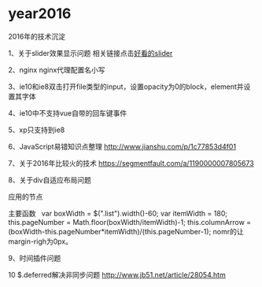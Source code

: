 # year2016
2016年的技术沉淀

1、关于slider效果显示问题
相关链接点击<a href="http://codepen.io/xianJohn/pen/zoWYZe?editors=1111">好看的slider</a>

2、nginx
nginx代理配置名小写

3、ie10和ie8双击打开file类型的input，设置opacity为0的block，element并设置其字体

4、ie10中不支持vue自带的回车键事件

5、xp只支持到ie8

6、JavaScript易错知识点整理
http://www.jianshu.com/p/1c77853d4f01

7、关于2016年比较火的技术
https://segmentfault.com/a/1190000007805673

8、关于div自适应布局问题

应用的节点
<div class="listItem details-content-item" v-for="item in items" v-bind:class="{'nomr': (($index+1) % pageNumber)==0 && $index>1}" v-bind:style="{marginRight: columnArrow+'px'}">
主要函数
   var boxWidth = $(".list").width()-60;
   var itemWidth = 180;
   this.pageNumber = Math.floor(boxWidth/itemWidth)-1;
  this.columnArrow = (boxWidth-this.pageNumber*itemWidth)/(this.pageNumber-1);
  nomr的让margin-righ为0px。
  
9、时间插件问题

10 $.deferred解决非同步问题
http://www.jb51.net/article/28054.htm
